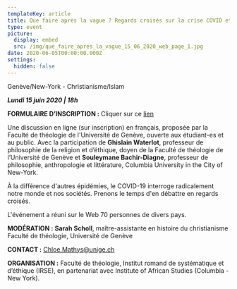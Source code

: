 ```yaml
---
templateKey: article
title: Que faire après la vague ? Regards croisés sur la crise COVID et ses suites
type: event
picture:
  display: embed
  src: /img/que_faire_apres_la_vague_15_06_2020_web_page_1.jpg
date: 2020-06-05T00:00:00.000Z
settings:
  hidden: false
---
```

Genève/New-York - Christianisme/Islam

***Lundi 15 juin 2020 | 18h***

**FORMULAIRE D’INSCRIPTION :** Cliquer sur ce [lien](https://unige.zoom.us/webinar/register/WN_ia8HyG2vRsC4iQe41LU7-A)

Une discussion en ligne (sur inscription) en français, proposée par la Faculté de théologie de l'Université de Genève, ouverte aux étudiant-es et au public. Avec la participation de **Ghislain Waterlot**, professeur de philosophie de la religion et d’éthique, doyen de la Faculté de théologie de l’Université de Genève et **Souleymane Bachir-Diagne**, professeur de philosophie, anthropologie et littérature, Columbia University in the City of New-York.

À la différence d'autres épidémies, le COVID-19 interroge radicalement notre monde et nos sociétés. Prenons le temps d'en débattre en regards croisés.

L'événement a réuni sur le Web 70 personnes de divers pays.

**MODÉRATION :**  **Sarah Scholl**, maître-assistante en histoire du christianisme Faculté de théologie, Université de Genève

**CONTACT :** Chloe.Mathys@unige.ch

**ORGANISATION :** Faculté de théologie, Institut romand de systématique et d’éthique (IRSE), en partenariat avec Institute of African Studies (Columbia - New York).